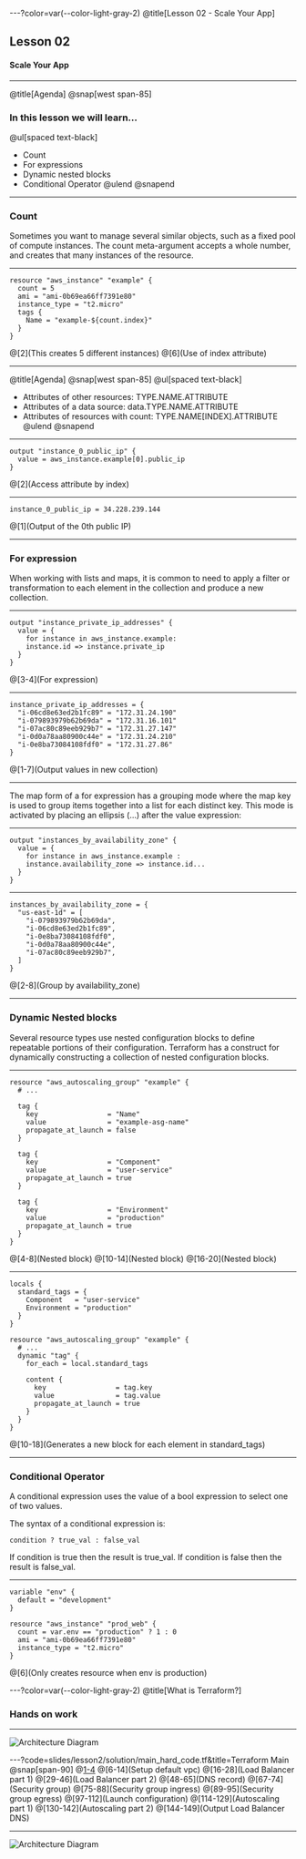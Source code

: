 ---?color=var(--color-light-gray-2)
@title[Lesson 02 - Scale Your App]

## Lesson 02 
#### Scale Your App

---
@title[Agenda]
@snap[west span-85]
### In this lesson we will learn...

@ul[spaced text-black]
- Count
- For expressions
- Dynamic nested blocks
- Conditional Operator
@ulend
@snapend

---
### Count
Sometimes you want to manage several similar objects, such as a fixed pool of compute instances. The count meta-argument accepts a whole number, and creates that many instances of the resource.

---
```
resource "aws_instance" "example" {
  count = 5
  ami = "ami-0b69ea66ff7391e80"
  instance_type = "t2.micro"
  tags {
    Name = "example-${count.index}"
  }
}
```
@[2](This creates 5 different instances)
@[6](Use of index attribute)

---
@title[Agenda]
@snap[west span-85]
@ul[spaced text-black]
- Attributes of other resources: TYPE.NAME.ATTRIBUTE
- Attributes of a data source: data.TYPE.NAME.ATTRIBUTE
- Attributes of resources with count: TYPE.NAME[INDEX].ATTRIBUTE
@ulend
@snapend

---
```
output "instance_0_public_ip" {
  value = aws_instance.example[0].public_ip
}
```
@[2](Access attribute by index)

---
```
instance_0_public_ip = 34.228.239.144
```
@[1](Output of the 0th public IP)

---
### For expression
When working with lists and maps, it is common to need to apply a filter or transformation to each element in the collection and produce a new collection.

---
```
output "instance_private_ip_addresses" {
  value = {
    for instance in aws_instance.example:
    instance.id => instance.private_ip
  }
}
```
@[3-4](For expression)

---
```
instance_private_ip_addresses = {
  "i-06cd8e63ed2b1fc89" = "172.31.24.190"
  "i-079893979b62b69da" = "172.31.16.101"
  "i-07ac80c89eeb929b7" = "172.31.27.147"
  "i-0d0a78aa80900c44e" = "172.31.24.210"
  "i-0e8ba73084108fdf0" = "172.31.27.86"
}
```
@[1-7](Output values in new collection)

---
The map form of a for expression has a grouping mode where the map key is used to group items together into a list for each distinct key. This mode is activated by placing an ellipsis (...) after the value expression:

---
```
output "instances_by_availability_zone" {
  value = {
    for instance in aws_instance.example :
    instance.availability_zone => instance.id...
  }
}
```

---
```
instances_by_availability_zone = {
  "us-east-1d" = [
    "i-079893979b62b69da",
    "i-06cd8e63ed2b1fc89",
    "i-0e8ba73084108fdf0",
    "i-0d0a78aa80900c44e",
    "i-07ac80c89eeb929b7",
  ]
}
```
@[2-8](Group by availability_zone)

---
### Dynamic Nested blocks
Several resource types use nested configuration blocks to define repeatable portions of their configuration. Terraform has a construct for dynamically constructing a collection of nested configuration blocks.

---
```
resource "aws_autoscaling_group" "example" {
  # ...

  tag {
    key                 = "Name"
    value               = "example-asg-name"
    propagate_at_launch = false
  }

  tag {
    key                 = "Component"
    value               = "user-service"
    propagate_at_launch = true
  }

  tag {
    key                 = "Environment"
    value               = "production"
    propagate_at_launch = true
  }
}
```
@[4-8](Nested block)
@[10-14](Nested block)
@[16-20](Nested block)

---
```
locals {
  standard_tags = {
    Component   = "user-service"
    Environment = "production"
  }
}

resource "aws_autoscaling_group" "example" {
  # ...
  dynamic "tag" {
    for_each = local.standard_tags

    content {
      key                 = tag.key
      value               = tag.value
      propagate_at_launch = true
    }
  }
}
```
@[10-18](Generates a new block for each element in standard_tags)

---
### Conditional Operator
A conditional expression uses the value of a bool expression to select one of two values.

The syntax of a conditional expression is:

`condition ? true_val : false_val`

If condition is true then the result is true_val. If condition is false then the result is false_val.

---
```
variable "env" {
  default = "development"
}

resource "aws_instance" "prod_web" {
  count = var.env == "production" ? 1 : 0
  ami = "ami-0b69ea66ff7391e80"
  instance_type = "t2.micro"
}
```
@[6](Only creates resource when env is production)

---?color=var(--color-light-gray-2)
@title[What is Terraform?]
### Hands on work

---
![Architecture Diagram](slides/assets/img/lesson02-diagram.png)

---?code=slides/lesson2/solution/main_hard_code.tf&title=Terraform Main
@snap[span-90]
@[1-4](Provider)
@[6-14](Setup default vpc)
@[16-28](Load Balancer part 1)
@[29-46](Load Balancer part 2)
@[48-65](DNS record)
@[67-74](Security group)
@[75-88](Security group ingress)
@[89-95](Security group egress)
@[97-112](Launch configuration)
@[114-129](Autoscaling part 1)
@[130-142](Autoscaling part 2)
@[144-149](Output Load Balancer DNS)

---
![Architecture Diagram](slides/assets/img/lesson02-diagram.png)
